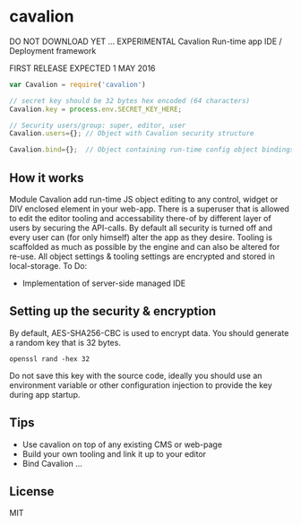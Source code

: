 # cavalion
DO NOT DOWNLOAD YET ... EXPERIMENTAL
Cavalion Run-time app IDE / Deployment framework

FIRST RELEASE EXPECTED 1 MAY 2016

```js
var Cavalion = require('cavalion')

// secret key should be 32 bytes hex encoded (64 characters)
Cavalion.key = process.env.SECRET_KEY_HERE;

// Security users/group: super, editor, user
Cavalion.users={}; // Object with Cavalion security structure

Cavalion.bind={};  // Object containing run-time config object bindings

```

## How it works

Module Cavalion add run-time JS object editing to any control, widget or DIV enclosed element in your web-app.
There is a superuser that is allowed to edit the editor tooling and accessability there-of by different layer of users by securing the API-calls.
By default all security is turned off and every user can (for only himself) alter the app as they desire. 
Tooling is scaffolded as much as possible by the engine and can also be altered for re-use.
All object settings & tooling settings are encrypted and stored in local-storage.
To Do:
- Implementation of server-side managed IDE


## Setting up the security & encryption

By default, AES-SHA256-CBC is used to encrypt data. You should generate a random key that is 32 bytes.

```
openssl rand -hex 32
```

Do not save this key with the source code, ideally you should use an environment variable or other configuration injection to provide the key during app startup.

## Tips

- Use cavalion on top of any existing CMS or web-page
- Build your own tooling and link it up to your editor
- Bind Cavalion ...

## License

MIT
